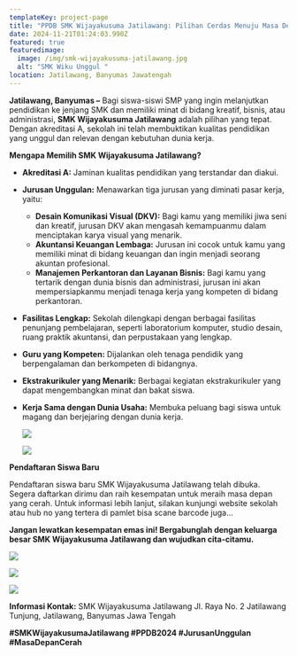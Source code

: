 ```yaml
---
templateKey: project-page
title: "PPDB SMK Wijayakusuma Jatilawang: Pilihan Cerdas Menuju Masa Depan yang Cerah"
date: 2024-11-21T01:24:03.990Z
featured: true
featuredimage:
  image: /img/smk-wijayakusuma-jatilawang.jpg
  alt: "SMK Wiku Unggul "
location: Jatilawang, Banyumas Jawatengah
---
```



**Jatilawang, Banyumas –** Bagi siswa-siswi SMP yang ingin melanjutkan pendidikan ke jenjang SMK dan memiliki minat di bidang kreatif, bisnis, atau administrasi, **SMK Wijayakusuma Jatilawang** adalah pilihan yang tepat. Dengan akreditasi A, sekolah ini telah membuktikan kualitas pendidikan yang unggul dan relevan dengan kebutuhan dunia kerja.

**Mengapa Memilih SMK Wijayakusuma Jatilawang?**

* **Akreditasi A:** Jaminan kualitas pendidikan yang terstandar dan diakui.
* **Jurusan Unggulan:** Menawarkan tiga jurusan yang diminati pasar kerja, yaitu:

  * **Desain Komunikasi Visual (DKV):** Bagi kamu yang memiliki jiwa seni dan kreatif, jurusan DKV akan mengasah kemampuanmu dalam menciptakan karya visual yang menarik.
  * **Akuntansi Keuangan Lembaga:** Jurusan ini cocok untuk kamu yang memiliki minat di bidang keuangan dan ingin menjadi seorang akuntan profesional.
  * **Manajemen Perkantoran dan Layanan Bisnis:** Bagi kamu yang tertarik dengan dunia bisnis dan administrasi, jurusan ini akan mempersiapkanmu menjadi tenaga kerja yang kompeten di bidang perkantoran.
* **Fasilitas Lengkap:** Sekolah dilengkapi dengan berbagai fasilitas penunjang pembelajaran, seperti laboratorium komputer, studio desain, ruang praktik akuntansi, dan perpustakaan yang lengkap.
* **Guru yang Kompeten:** Dijalankan oleh tenaga pendidik yang berpengalaman dan berkompeten di bidangnya.
* **Ekstrakurikuler yang Menarik:** Berbagai kegiatan ekstrakurikuler yang dapat mengembangkan minat dan bakat siswa.
* **Kerja Sama dengan Dunia Usaha:** Membuka peluang bagi siswa untuk magang dan berjejaring dengan dunia kerja.

  ![](/img/whatsapp-image-2024-11-21-at-08.36.39.jpeg)

  ![](/img/whatsapp-image-2024-11-21-at-08.35.53.jpeg)

**Pendaftaran Siswa Baru**

Pendaftaran siswa baru SMK Wijayakusuma Jatilawang telah dibuka. Segera daftarkan dirimu dan raih kesempatan untuk meraih masa depan yang cerah. Untuk informasi lebih lanjut, silakan kunjungi website sekolah atau hub no yang tertera di pamlet bisa scane barcode juga...

**Jangan lewatkan kesempatan emas ini! Bergabunglah dengan keluarga besar SMK Wijayakusuma Jatilawang dan wujudkan cita-citamu.**

![](/img/whatsapp-image-2024-11-21-at-08.40.54.jpeg)

![](/img/whatsapp-image-2024-11-21-at-08.35.18.jpeg)

![](/img/whatsapp-image-2024-11-21-at-08.37.50.jpeg)

**Informasi Kontak:** SMK Wijayakusuma Jatilawang Jl. Raya No. 2 Jatilawang Tunjung, Jatilawang, Banyumas Jawa Tengah 

**\#SMKWijayakusumaJatilawang #PPDB2024 #JurusanUnggulan #MasaDepanCerah**

<!--EndFragment-->